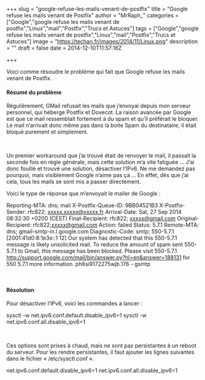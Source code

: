 +++
slug = "google-refuse-les-mails-venant-de-postfix"
title = "Google refuse les mails venant de Postfix"
author = "MrRaph_"
categories = ["Google","google refuse les mails venant de postfix","Linux","mail","Postfix","Trucs et Astuces"]
tags = ["Google","google refuse les mails venant de postfix","Linux","mail","Postfix","Trucs et Astuces"]
image = "https://techan.fr/images/2014/11/Linux.png"
description = ""
draft = false
date = 2014-12-10T11:57:16Z

+++


Voici comme résoudre le problème qui fait que Google refuse les mails venant de Postfix.

#### Résumé du problème

Régulièrement, GMail refusait les mails que j’envoyai depuis mon serveur personnel, qui héberge Postfix et Dovecot. La raison avancée par Google est que ce mail ressemblait fortement à du spam et qu’il préférait le bloquer. Le mail n’arrivait donc même pas dans la boite Spam du destinataire, il était bloqué purement et simplement.  
  
  

Un premier workaround que j’ai trouvé était de renvoyer le mail, il passait la seconde fois en règle générale, mais cette solution m’a vite fatiguée … J’ai donc fouillé et trouvé une solution, désactiver l’IPv6. Ne me demandez pas pourquoi, mais visiblement Google n’aime pas ça … En effet, dès que j’ai cela, tous les mails se sont mis a passer directement.

Voici le type de réponse que m’envoyait le mailer de Google :

Reporting-MTA: dns; mail X-Postfix-Queue-ID: 9BB04521B3 X-Postfix-Sender: rfc822; xxxxx.xxxxx@xxxxx.fr Arrival-Date: Sat, 27 Sep 2014 08:32:30 +0200 (CEST) Final-Recipient: rfc822; xxxxx@gmail.com Original-Recipient: rfc822;xxxxx@gmail.com Action: failed Status: 5.7.1 Remote-MTA: dns; gmail-smtp-in.l.google.com Diagnostic-Code: smtp; 550-5.7.1 [2001:41d0:8:1e3e::1 12] Our system has detected that this 550-5.7.1 message is likely unsolicited mail. To reduce the amount of spam sent 550-5.7.1 to Gmail, this message has been blocked. Please visit 550-5.7.1 http://support.google.com/mail/bin/answer.py?hl=en&answer=188131 for 550 5.7.1 more information. ph6si9172275wjb.176 - gsmtp

 

#### Résolution

Pour désactiver l’IPv6, voici les commandes a lancer :

sysctl -w net.ipv6.conf.default.disable_ipv6=1 sysctl -w net.ipv6.conf.all.disable_ipv6=1

 

Ces options sont prises à chaud, mais ne sont pas persistantes à un reboot du serveur. Pour les rendre persistantes, il faut ajouter les lignes suivantes dans le fichier « /etc/sysctl.conf ».

net.ipv6.conf.default.disable_ipv6=1 net.ipv6.conf.all.disable_ipv6=1

 


